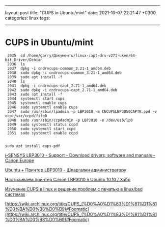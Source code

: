  ---
layout: post
title:  "CUPS in Ubuntu/mint"
date:   2021-10-07 22:21:47 +0300
categories: linux
tags: 

---

# CUPS in Ubuntu/mint


```
 2035  cd /home/garry/Документы/linux-capt-drv-v271-uken/64-bit_Driver/Debian
 2036  ls
 2037  dpkg -i cndrvcups-common_3.21-1_amd64.deb
 2038  sudo dpkg -i cndrvcups-common_3.21-1_amd64.deb
 2039  sudo apt install -f
 2040  ls
 2041  dpkg -i cndrvcups-capt_2.71-1_amd64.deb 
 2042  sudo dpkg -i cndrvcups-capt_2.71-1_amd64.deb 
 2043  sudo apt install -f
 2044  systemctl start cups
 2045  systemctl enable cups
 2046  sudo systemctl enable cups
 2047  sudo /usr/sbin/lpadmin -p LBP3010 -m CNCUPSLBP3050CAPTK.ppd -v ccp:/var/ccpd/fifo0
 2048  sudo /usr/sbin/ccpdadmin -p LBP3010 -o /dev/usb/lp0
 2049  sudo systemctl status ccpd
 2050  sudo systemctl start ccpd
 2051  sudo systemctl enable ccpd


sudo apt install cups-pdf
```

[i-SENSYS LBP3010 - Support - Download drivers, software and manuals - Canon Europe](https://www.canon-europe.com/support/consumer_products/products/printers/laser/i-sensys_lbp3010.html?type=drivers&driverdetailid=tcm:13-1057853&os=linux%20%2864-bit%29&language=en)

[Ubuntu + Принтер LBP3010 - Шпаргалки администратору](https://www.sites.google.com/site/admcrib/home/ubuntu-pecat/ubuntu-lbp3010)

[Настраиваем принтер Canon LBP3010 в Ubuntu 10.10 / Хабр](https://habr.com/ru/post/107893/)

[Изучение CUPS в linux и решение проблем с печатью в linux/bsd системах](http://allpro.com.ua/linux-cups.html)

[https://wiki.archlinux.org/title/CUPS_(%D0%A0%D1%83%D1%81%D1%81%D0%BA%D0%B8%D0%B9)#Foomatic](https://wiki.archlinux.org/title/CUPS_(%D0%A0%D1%83%D1%81%D1%81%D0%BA%D0%B8%D0%B9)#Foomatic)